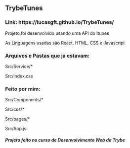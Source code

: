 <h2>TrybeTunes</h2>
<h3>Link: https://lucasgft.github.io/TrybeTunes/ </h2>

Projeto foi desenvolvido usando uma API do Itunes

As Linguagens usadas são React, HTML, CSS e Javascript

<h3>Arquivos e Pastas que ja estavam:</h3>

Src/Service/\*

Src/index.css

<h3>Feito por mim:</h3>

Src/Components/\*

Src/css/\*

Src/pages/\*

Src/App.js

<h5>Projeto feito no curso de Desenvolvimento Web da Trybe</h5>

